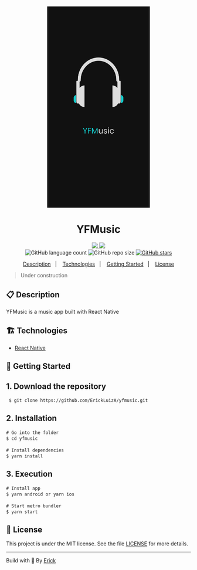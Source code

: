 <p align="center"> 
  <img alt="yfmusic icon" src="./assets/splash.png"  width="280"/>
</p>

<h1 align="center"> YFMusic </h1>

<p align="center">
  <a href="https://github.com/ErickLuizA/yfmusic/graphs/commit-activity" alt="Maintenance">
    <img src="https://img.shields.io/badge/Maintained%3F-yes-1EAE72.svg" />
  </a>

  <a href="./LICENSE" alt="License: MIT">
    <img src="https://img.shields.io/badge/License-MIT-1EAE72.svg" />
  </a>

<br/>

<img alt="GitHub language count" src="https://img.shields.io/github/languages/count/ErickLuizA/yfmusic?color=blue">

<img alt="GitHub repo size" src="https://img.shields.io/github/repo-size/ErickLuizA/yfmusic">

<a href="https://github.com/ErickLuizA/yfmusic/stargazers">
  <img alt="GitHub stars" src="https://img.shields.io/github/stars/ErickLuizA/yfmusic?style=social">
</a>

<p align="center">
  <a href="#clipboard-description">Description</a>&nbsp;&nbsp;&nbsp;|&nbsp;&nbsp;&nbsp;
  <a href="#building_construction-technologies">Technologies</a>&nbsp;&nbsp;&nbsp;|&nbsp;&nbsp;&nbsp;
  <a href="#rocket-getting-started">Getting Started</a>&nbsp;&nbsp;&nbsp;|&nbsp;&nbsp;&nbsp;
  <a href="#memo-license">License</a>
</p>

> Under construction

## :clipboard: Description

YFMusic is a music app built with React Native

## :building_construction: Technologies

- [React Native](https://reactnative.dev/)

## :rocket: Getting Started

## 1. Download the repository

```shell
 $ git clone https://github.com/ErickLuizA/yfmusic.git
```

## 2. Installation

```shell
# Go into the folder
$ cd yfmusic

# Install dependencies
$ yarn install
```

## 3. Execution

```shell
# Install app
$ yarn android or yarn ios

# Start metro bundler
$ yarn start
```

## :memo: License

This project is under the MIT license. See the file [LICENSE](LICENSE) for more details.

---

Build with 💙 By [Erick](https://www.linkedin.com/in/erick-luiz-47151a1a4/)
